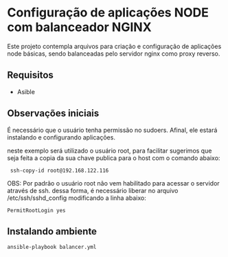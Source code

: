 # Configuração de aplicações NODE com balanceador NGINX 

Este projeto contempla arquivos para criação e configuração de aplicações node básicas, sendo balanceadas pelo servidor nginx como proxy reverso.

## Requisitos

- Asible

## Observações iniciais 

É necessário que o usuário tenha permissão no sudoers. Afinal, ele estará instalando e configurando aplicações.

neste exemplo será utilizado o usuário root, para facilitar sugerimos que seja feita a copia da sua chave publica para o host com o comando abaixo:

```shell 
 ssh-copy-id root@192.168.122.116
```

OBS: Por padrão o usuário root não vem habilitado para acessar o servidor através de ssh. dessa forma, é necessário liberar no arquivo /etc/ssh/sshd_config modificando a linha abaixo:

```shell
PermitRootLogin yes
```

## Instalando ambiente

```shell
ansible-playbook balancer.yml 
```
